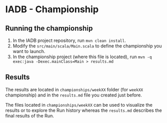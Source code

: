 # IADB - Championship

## Running the championship

1. In the IADB project repository, run `mvn clean install`.
2. Modify the `src/main/scala/Main.scala` to define the championship you want to launch.
3. In the championship project (where this file is located), run `mvn -q exec:java -Dexec.mainClass=Main > results.md`

## Results

The results are located in `championships/weekXX` folder (for `weekXX` championship) and in the `results.md` file you created just before.

The files located in `championships/weekXX` can be used to visualize the results or to explore the Run history whereas the `results.md` describes the final results of the Run.


